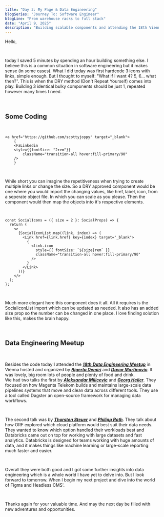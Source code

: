 ```yaml
---
title: "Day 3: My Page & Data Engineering"
blogSeries: "Journey To: Software Engineer"
blogLine: "From warehouse racks to full stack"
date: "April 9, 2025"
description: "Building scalable components and attending the 18th Vienna Data Engineering meetup."
---
```


Hello,

<br>

today I saved 5 minutes by spending an hour building something else. I believe this is a common situation in software engineering but it makes sense (in some cases). What I did today was first hardcode 3 icons with links, simple enough. But I thought to myself: "What if I want 4? 5, 6... what then?". This is when the DRY method (Don't Repeat Yourself) comes into play. Building 3 identical bulky components should be just 1, repeated however many times I need.

<br>

## Some Coding

<br>

```tsx
<a href="https://github.com/scottyjoppy" target="_blank">
    {
    <FaLinkedin
    style={{fontSize: "2rem"}}
        className="transition-all hover:fill-primary/90"
    />
    }
```

<br>

While short you can imagine the repetitiveness when trying to create multiple links or change the size. So a DRY approved component would be one where you would import the changing values, like href, label, icon, from a seperate object file. In which you can scale as you please. Then the component would then map the objects into it's respective elements.

<br>

```tsx
const SocialIcons = ({ size = 2 }: SocialProps) => {
  return (
    <>
      {SocialIconList.map((link, index) => (
        <Link href={link.href} key={index} target="_blank">
          {
            <link.icon
              style={{ fontSize: `${size}rem` }}
              className="transition-all hover:fill-primary/90"
            />
          }
        </Link>
      ))}
    </>
  );
};
```

<br>

Much more elegant here this component does it all. All it requires is the SocialIconList import which can be updated as needed. It also has an added size prop so the number can be changed in one place. I love finding solution like this, makes the brain happy.

<br>

## Data Engineering Meetup

<br>

Besides the code today I attended the _**[18th Data Engineering Meetup](https://www.meetup.com/vienna-data-engineering-meetup/events/306930427/)**_ in Vienna hosted and organized by _**[Rigerta Demiri](https://www.linkedin.com/in/rigerta/)**_ and _**[Davor Martinovic](https://www.linkedin.com/in/davormartinovic/)**_. It was lovely, big room lots of people and plenty of food and drink.  
We had two talks the first by _**[Aleksandar Milicevic](https://www.linkedin.com/in/milicevica23/)**_ and _**[Georg Heiler](https://www.linkedin.com/in/geoheil/)**_. They focused on how Magenta Telekom builds and maintains large-scale data pipelines systems that move and clean data across different tools. They use a tool called Dagster an open-source framework for managing data workflows.

<br>

The second talk was by _**[Thorsten Steuer](https://www.linkedin.com/in/thorsten-steuer-2b2589164/)**_ and _**[Philipp Roth](https://www.linkedin.com/in/philipp-roth-13b55a11a/)**_. They talk about how ORF explored which cloud platform would best suit their data needs. They wanted to know which option handled their workloads best and Databricks came out on top for working with large datasets and fast analytics. Databricks is designed for teams working with huge amounts of data, and it makes things like machine learning or large-scale reporting much faster and easier.

<br>

Overall they were both good and I got some further insights into data engineering which is a whole world I have yet to delve into. But I look forward to tomorrow. When I begin my next project and dive into the world of Figma and Headless CMS'.

<br>

Thanks again for your valuable time. And may the next day be filled with new adventures and opportunities.
